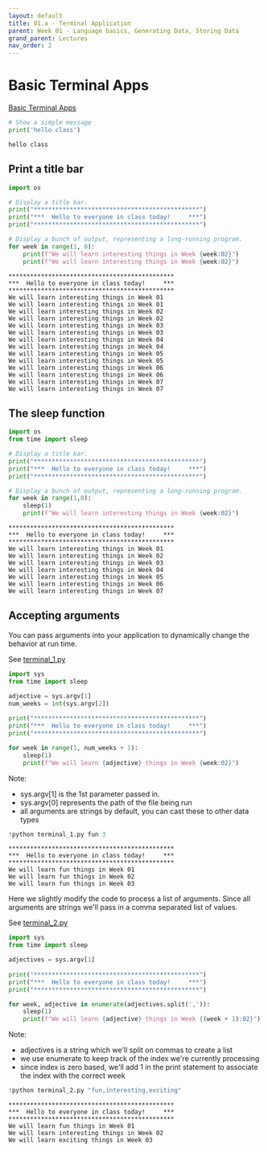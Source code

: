 ```yaml
---
layout: default
title: 01.a - Terminal Application
parent: Week 01 - Language basics, Generating Data, Storing Data
grand_parent: Lectures
nav_order: 2
---
```


# Basic Terminal Apps

[Basic Terminal Apps](http://introtopython.org/terminal_apps.html)


```python
# Show a simple message
print('hello class')
```

    hello class


## Print a title bar


```python
import os

# Display a title bar.
print("**********************************************")
print("***  Hello to everyone in class today!     ***")
print("**********************************************")

# Display a bunch of output, representing a long-running program.
for week in range(1, 8):
    print(f"We will learn interesting things in Week {week:02}")
    print(f"We will learn interesting things in Week {week:02}")
```

    **********************************************
    ***  Hello to everyone in class today!     ***
    **********************************************
    We will learn interesting things in Week 01
    We will learn interesting things in Week 01
    We will learn interesting things in Week 02
    We will learn interesting things in Week 02
    We will learn interesting things in Week 03
    We will learn interesting things in Week 03
    We will learn interesting things in Week 04
    We will learn interesting things in Week 04
    We will learn interesting things in Week 05
    We will learn interesting things in Week 05
    We will learn interesting things in Week 06
    We will learn interesting things in Week 06
    We will learn interesting things in Week 07
    We will learn interesting things in Week 07


## The sleep function


```python
import os
from time import sleep

# Display a title bar.
print("**********************************************")
print("***  Hello to everyone in class today!     ***")
print("**********************************************")

# Display a bunch of output, representing a long-running program.
for week in range(1,8):
    sleep(1)
    print(f"We will learn interesting things in Week {week:02}")
```

    **********************************************
    ***  Hello to everyone in class today!     ***
    **********************************************
    We will learn interesting things in Week 01
    We will learn interesting things in Week 02
    We will learn interesting things in Week 03
    We will learn interesting things in Week 04
    We will learn interesting things in Week 05
    We will learn interesting things in Week 06
    We will learn interesting things in Week 07


## Accepting arguments

You can pass arguments into your application to dynamically change the behavior at run time. 

See [terminal_1.py](terminal_1.py)

```python
import sys
from time import sleep

adjective = sys.argv[1]
num_weeks = int(sys.argv[2])
    
print("**********************************************")
print("***  Hello to everyone in class today!     ***")
print("**********************************************")

for week in range(1, num_weeks + 1):
    sleep(1)
    print(f"We will learn {adjective} things in Week {week:02}")
```

Note:
* sys.argv[1] is the 1st parameter passed in. 
* sys.argv[0] represents the path of the file being run
* all arguments are strings by default, you can cast these to other data types


```python
!python terminal_1.py fun 3
```

    **********************************************
    ***  Hello to everyone in class today!     ***
    **********************************************
    We will learn fun things in Week 01
    We will learn fun things in Week 02
    We will learn fun things in Week 03


Here we slightly modify the code to process a list of arguments. Since all arguments are strings we'll pass in a comma separated list of values.

See [terminal_2.py](terminal_2.py)

```python
import sys
from time import sleep

adjectives = sys.argv[1]
    
print("**********************************************")
print("***  Hello to everyone in class today!     ***")
print("**********************************************")

for week, adjective in enumerate(adjectives.split(',')):
    sleep(1)
    print(f"We will learn {adjective} things in Week {(week + 1):02}")
```

Note:
* adjectives is a string which we'll split on commas to create a list
* we use enumerate to keep track of the index we're currently processing
* since index is zero based, we'll add 1 in the print statement to associate the index with the correct week


```python
!python terminal_2.py "fun,interesting,exciting"
```

    **********************************************
    ***  Hello to everyone in class today!     ***
    **********************************************
    We will learn fun things in Week 01
    We will learn interesting things in Week 02
    We will learn exciting things in Week 03



```python

```
